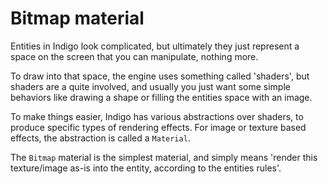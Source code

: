 # Bitmap material

Entities in Indigo look complicated, but ultimately they just represent a space on the screen that you can manipulate, nothing more.

To draw into that space, the engine uses something called 'shaders', but shaders are a quite involved, and usually you just want some simple behaviors like drawing a shape or filling the entities space with an image.

To make things easier, Indigo has various abstractions over shaders, to produce specific types of rendering effects. For image or texture based effects, the abstraction is called a `Material`.

The `Bitmap` material is the simplest material, and simply means 'render this texture/image as-is into the entity, according to the entities rules'.
